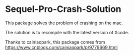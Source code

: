 # Sequel-Pro-Crash-Solution

This package solves the problem of crashing on the mac.

The solution is to recompile with the latest version of Xcode.

Thanks to cainiaopark, this package comes from https://www.cnblogs.com/cainiaopark/p/9779669.html
